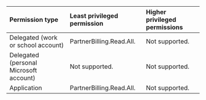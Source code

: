 |Permission type|Least privileged permission|Higher privileged permissions|
|:---|:---|:---|
|Delegated (work or school account)|PartnerBilling.Read.All.|Not supported.|
|Delegated (personal Microsoft account)|Not supported.|Not supported.|
|Application|PartnerBilling.Read.All.|Not supported.|

